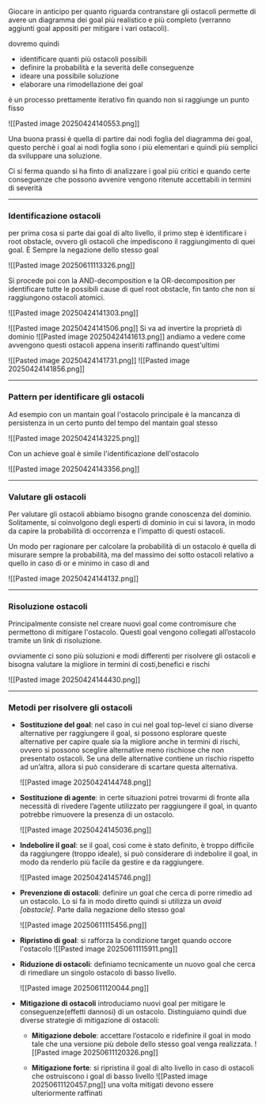  Giocare in anticipo per quanto riguarda contranstare gli ostacoli permette di avere un diagramma dei goal più realistico e più completo (verranno aggiunti goal appositi per mitigare i vari ostacoli).

dovremo quindi
- identificare quanti più ostacoli possibili
- definire la probabilità e la severità delle conseguenze
- ideare una possibile soluzione
- elaborare una rimodellazione dei goal

è un processo prettamente iterativo fin quando non si raggiunge un punto fisso

![[Pasted image 20250424140553.png]]

Una buona prassi è quella di partire dai nodi foglia del diagramma dei goal, questo perchè i goal ai nodi foglia sono i più elementari e quindi più semplici da sviluppare una soluzione.

Ci si ferma quando si ha finto di analizzare i goal più critici e quando certe conseguenze che possono avvenire vengono ritenute accettabili in termini di severità

---
### Identificazione ostacoli

per prima cosa si parte dai goal di alto livello, il primo step è identificare i root obstacle, ovvero gli ostacoli che impediscono il raggiungimento di quei goal. È Sempre la negazione dello stesso goal

![[Pasted image 20250611113326.png]]

Si procede poi con la AND-decomposition e la OR-decomposition per identificare tutte le possibili cause di quel root obstacle, fin tanto che non si raggiungono ostacoli atomici.

![[Pasted image 20250424141303.png]]


![[Pasted image 20250424141506.png]]
Si va ad invertire la proprietà di dominio
![[Pasted image 20250424141613.png]]
andiamo a vedere come avvengono questi ostacoli appena inseriti raffinando quest'ultimi
	
![[Pasted image 20250424141731.png]]
![[Pasted image 20250424141856.png]]

---
### Pattern per identificare gli ostacoli

Ad esempio con un mantain goal l'ostacolo principale è la mancanza di persistenza in un certo punto del tempo del mantain goal stesso

![[Pasted image 20250424143225.png]]

Con un achieve goal è simile l'identificazione dell'ostacolo

![[Pasted image 20250424143356.png]]


---
### Valutare gli ostacoli

Per valutare gli ostacoli abbiamo bisogno grande conoscenza del dominio.  Solitamente, si coinvolgono degli esperti di dominio in cui si lavora, in modo da capire la probabilità di occorrenza e l’impatto di questi ostacoli.

Un modo per ragionare per calcolare la probabilità di un ostacolo è quella di misurare sempre la probabilità, ma del massimo dei sotto ostacoli relativo a quello in caso di or e minimo in caso di and

![[Pasted image 20250424144132.png]]

---
### Risoluzione ostacoli

Principalmente consiste nel creare nuovi goal come contromisure che permettono di mitigare l'ostacolo. Questi goal vengono collegati all’ostacolo tramite un link di risoluzione.

ovviamente ci sono più soluzioni e modi differenti per risolvere gli ostacoli e bisogna valutare la migliore in termini di costi,benefici e rischi

![[Pasted image 20250424144430.png]]


---
### Metodi per risolvere gli ostacoli

- **Sostituzione del goal**: 
	nel caso in cui nel goal top-level ci siano diverse alternative per raggiungere il goal, si possono esplorare queste alternative per capire quale sia la 
	migliore anche in termini di rischi, ovvero si possono sceglire alternative meno rischiose che non presentato ostacoli. Se una delle alternative contiene un rischio rispetto ad un’altra, allora si può considerare di scartare questa alternativa.
	
	![[Pasted image 20250424144748.png]]

- **Sostituzione di agente**: 
	in certe situazioni potrei trovarmi di fronte alla necessità di rivedere l’agente utilizzato per raggiungere il goal, in quanto potrebbe rimuovere la presenza di un ostacolo.
	
	![[Pasted image 20250424145036.png]]

- **Indebolire il goal**:
	se il goal, così come è stato definito, è troppo difficile da raggiungere (troppo ideale), si può considerare di indebolire il goal, in modo da renderlo più facile da gestire e da raggiungere.
	
	![[Pasted image 20250424145746.png]] 
- **Prevenzione di ostacoli**: 
	definire un goal che cerca di porre rimedio ad un ostacolo. Lo si fa in modo diretto quindi si utilizza un *avoid [obstacle]*. Parte dalla negazione dello stesso goal
	
	![[Pasted image 20250611115456.png]]

- **Ripristino di goal**:
	si rafforza la condizione target quando occore l'ostacolo
	 ![[Pasted image 20250611115911.png]]
	
- **Riduzione di ostacoli**: 
	definiamo tecnicamente un nuovo goal che cerca di rimediare un singolo ostacolo di basso livello.
	
	![[Pasted image 20250611120044.png]]

- **Mitigazione di ostacoli**
	introduciamo nuovi goal per mitigare le conseguenze(effetti dannosi) di un ostacolo. Distinguiamo quindi due diverse strategie di mitigazione di ostacoli:
	
	 - **Mitigazione debole**: accettare l’ostacolo e ridefinire il goal in modo tale che una versione più debole dello stesso goal venga realizzata.
		![[Pasted image 20250611120326.png]]
	
	 - **Mitigazione forte**: si ripristina il goal di alto livello in caso di ostacoli che ostruiscono i goal di basso livello
	 ![[Pasted image 20250611120457.png]]
	una volta mitigati devono essere ulteriormente raffinati



